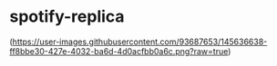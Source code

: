 # spotify-replica

(https://user-images.githubusercontent.com/93687653/145636638-ff8bbe30-427e-4032-ba6d-4d0acfbb0a6c.png?raw=true)

